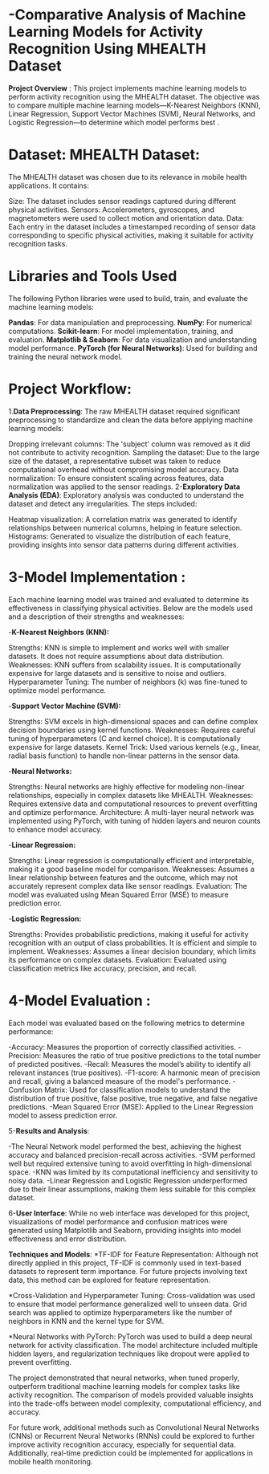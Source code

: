 # -Comparative Analysis of Machine Learning Models for Activity Recognition Using MHEALTH Dataset
**Project Overview** :
This project implements machine learning models to perform activity recognition using the MHEALTH dataset. The objective was to compare multiple machine learning models—K-Nearest Neighbors (KNN), Linear Regression, Support Vector Machines (SVM), Neural Networks, and Logistic Regression—to determine which model performs best .

# Dataset: MHEALTH Dataset:
The MHEALTH dataset was chosen due to its relevance in mobile health applications. It contains:

Size: The dataset includes sensor readings captured during different physical activities.
Sensors: Accelerometers, gyroscopes, and magnetometers were used to collect motion and orientation data.
Data: Each entry in the dataset includes a timestamped recording of sensor data corresponding to specific physical activities, making it suitable for activity recognition tasks.


# Libraries and Tools Used
The following Python libraries were used to build, train, and evaluate the machine learning models:

**Pandas**: For data manipulation and preprocessing.
**NumPy**: For numerical computations.
**Scikit-learn**: For model implementation, training, and evaluation.
**Matplotlib & Seaborn**: For data visualization and understanding model performance.
**PyTorch (for Neural Networks)**: Used for building and training the neural network model.



# Project Workflow:


1.**Data Preprocessing**:
 The raw MHEALTH dataset required significant preprocessing to standardize and clean the data before applying machine learning models:

Dropping irrelevant columns: The 'subject' column was removed as it did not contribute to activity recognition.
Sampling the dataset: Due to the large size of the dataset, a representative subset was taken to reduce computational overhead without compromising model accuracy.
Data normalization: To ensure consistent scaling across features, data normalization was applied to the sensor readings.
2-**Exploratory Data Analysis (EDA)**: Exploratory analysis was conducted to understand the dataset and detect any irregularities. The steps included:

Heatmap visualization: A correlation matrix was generated to identify relationships between numerical columns, helping in feature selection.
Histograms: Generated to visualize the distribution of each feature, providing insights into sensor data patterns during different activities.

# 3-**Model Implementation** :
Each machine learning model was trained and evaluated to determine its effectiveness in classifying physical activities. Below are the models used and a description of their strengths and weaknesses:

-**K-Nearest Neighbors (KNN):**

Strengths: KNN is simple to implement and works well with smaller datasets. It does not require assumptions about data distribution.
Weaknesses: KNN suffers from scalability issues. It is computationally expensive for large datasets and is sensitive to noise and outliers.
Hyperparameter Tuning: The number of neighbors (k) was fine-tuned to optimize model performance.


-**Support Vector Machine (SVM):**

Strengths: SVM excels in high-dimensional spaces and can define complex decision boundaries using kernel functions.
Weaknesses: Requires careful tuning of hyperparameters (C and kernel choice). It is computationally expensive for large datasets.
Kernel Trick: Used various kernels (e.g., linear, radial basis function) to handle non-linear patterns in the sensor data.



-**Neural Networks:**

Strengths: Neural networks are highly effective for modeling non-linear relationships, especially in complex datasets like MHEALTH.
Weaknesses: Requires extensive data and computational resources to prevent overfitting and optimize performance.
Architecture: A multi-layer neural network was implemented using PyTorch, with tuning of hidden layers and neuron counts to enhance model accuracy.



-**Linear Regression:**

Strengths: Linear regression is computationally efficient and interpretable, making it a good baseline model for comparison.
Weaknesses: Assumes a linear relationship between features and the outcome, which may not accurately represent complex data like sensor readings.
Evaluation: The model was evaluated using Mean Squared Error (MSE) to measure prediction error.


-**Logistic Regression:**

Strengths: Provides probabilistic predictions, making it useful for activity recognition with an output of class probabilities. It is efficient and simple to implement.
Weaknesses: Assumes a linear decision boundary, which limits its performance on complex datasets.
Evaluation: Evaluated using classification metrics like accuracy, precision, and recall.

# 4-Model Evaluation :
Each model was evaluated based on the following metrics to determine performance:

-Accuracy: Measures the proportion of correctly classified activities.
-Precision: Measures the ratio of true positive predictions to the total number of predicted positives.
-Recall: Measures the model’s ability to identify all relevant instances (true positives).
-F1-score: A harmonic mean of precision and recall, giving a balanced measure of the model's performance.
-Confusion Matrix: Used for classification models to understand the distribution of true positive, false positive, true negative, and false negative predictions.
-Mean Squared Error (MSE): Applied to the Linear Regression model to assess prediction error.



5-**Results and Analysis**:

-The Neural Network model performed the best, achieving the highest accuracy and balanced precision-recall across activities.
-SVM performed well but required extensive tuning to avoid overfitting in high-dimensional space.
-KNN was limited by its computational inefficiency and sensitivity to noisy data.
-Linear Regression and Logistic Regression underperformed due to their linear assumptions, making them less suitable for this complex dataset.




6-**User Interface**:
 While no web interface was developed for this project, visualizations of model performance and confusion matrices were generated using Matplotlib and Seaborn, providing insights into model effectiveness and error distribution.




**Techniques and Models**:
*TF-IDF for Feature Representation: Although not directly applied in this project, TF-IDF is commonly used in text-based datasets to represent term importance. For future projects involving text data, this method can be explored for feature representation.

*Cross-Validation and Hyperparameter Tuning: Cross-validation was used to ensure that model performance generalized well to unseen data. Grid search was applied to optimize hyperparameters like the number of neighbors in KNN and the kernel type for SVM.

*Neural Networks with PyTorch: PyTorch was used to build a deep neural network for activity classification. The model architecture included multiple hidden layers, and regularization techniques like dropout were applied to prevent overfitting.






The project demonstrated that neural networks, when tuned properly, outperform traditional machine learning models for complex tasks like activity recognition. The comparison of models provided valuable insights into the trade-offs between model complexity, computational efficiency, and accuracy.

For future work, additional methods such as Convolutional Neural Networks (CNNs) or Recurrent Neural Networks (RNNs) could be explored to further improve activity recognition accuracy, especially for sequential data. Additionally, real-time prediction could be implemented for applications in mobile health monitoring.
